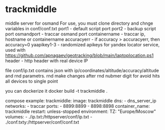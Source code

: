 # trackmiddle
middle server for osmand
For use, you must clone directory and chnge variables in conf/conf.txt
port1 - default script port
port2 - backup script port
osmandport - traccar osmand port
containername - traccar ip, hostname or containername
accuracyerr - if accuracy > accuracyerr, then accuracy=0
yaapikey1-3 - randomized apikeys for yandex locator service, used with https://github.com/apnagaev/geotracking/blob/main/laptoplocation.ps1
header - http header with real device IP

file conf/ip.txt contains json with ip/coordinates/altitude/accuracy/altitude and rnd parametrs. rnd make changes after rnd nubmer digit for avoid hits all devices to single point

you can dockerize it
docker build -t trackmiddle .

compose example:
  trackmiddle:
    image: trackmiddle
    dns:
      - dns_server_ip
    networks:
      - traccar
    ports:
      - 8899:8899
      - 8898:8898
    container_name: trackmiddle
    restart: unless-stopped
    environment:
      TZ: "Europe/Moscow"
    volumes:
      - ./ip.txt:/httpserver/conf/ip.txt
      - ./conf.txty:/httpserver/conf/conf.txt
